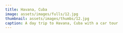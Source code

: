 ```yaml
---
title: Havana, Cuba
image: assets/images/fulls/12.jpg
thumbnail: assets/images/thumbs/12.jpg
caption: A day trip to Havana, Cuba with a car tour 
---
```


